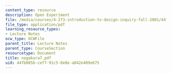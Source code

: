 ```yaml
---
content_type: resource
description: Open Experiment
file: /media/courses/4-273-introduction-to-design-inquiry-fall-2001/44fb085bcef791c58e8ea842e409e675_nagakura7.pdf
file_type: application/pdf
learning_resource_types:
- Lecture Notes
ocw_type: OCWFile
parent_title: Lecture Notes
parent_type: CourseSection
resourcetype: Document
title: nagakura7.pdf
uid: 44fb085b-cef7-91c5-8e8e-a842e409e675
---
```

